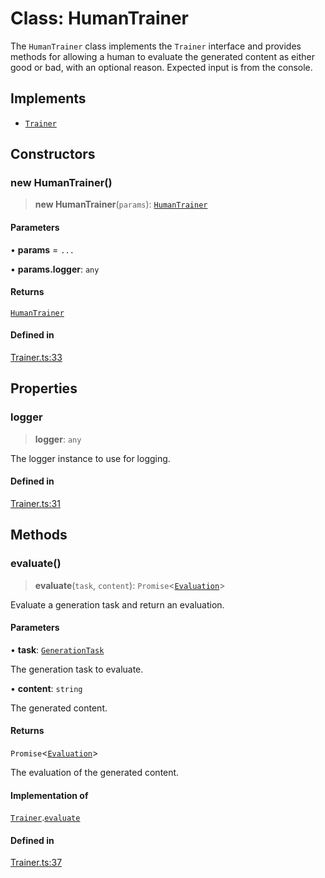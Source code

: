 # Class: HumanTrainer

The `HumanTrainer` class implements the `Trainer` interface and provides
methods for allowing a human to evaluate the generated content as either good or
bad, with an optional reason. Expected input is from the console.

## Implements

- [`Trainer`](../interfaces/Trainer.md)

## Constructors

### new HumanTrainer()

> **new HumanTrainer**(`params`): [`HumanTrainer`](HumanTrainer.md)

#### Parameters

• **params** = `...`

• **params.logger**: `any`

#### Returns

[`HumanTrainer`](HumanTrainer.md)

#### Defined in

[Trainer.ts:33](https://github.com/edspencer/narrator-ai/blob/9728cb1b3e5041eeff1a44d2ebffcca474165895/packages/narrator-ai/src/Trainer.ts#L33)

## Properties

### logger

> **logger**: `any`

The logger instance to use for logging.

#### Defined in

[Trainer.ts:31](https://github.com/edspencer/narrator-ai/blob/9728cb1b3e5041eeff1a44d2ebffcca474165895/packages/narrator-ai/src/Trainer.ts#L31)

## Methods

### evaluate()

> **evaluate**(`task`, `content`): `Promise`\<[`Evaluation`](../type-aliases/Evaluation.md)\>

Evaluate a generation task and return an evaluation.

#### Parameters

• **task**: [`GenerationTask`](../type-aliases/GenerationTask.md)

The generation task to evaluate.

• **content**: `string`

The generated content.

#### Returns

`Promise`\<[`Evaluation`](../type-aliases/Evaluation.md)\>

The evaluation of the generated content.

#### Implementation of

[`Trainer`](../interfaces/Trainer.md).[`evaluate`](../interfaces/Trainer.md#evaluate)

#### Defined in

[Trainer.ts:37](https://github.com/edspencer/narrator-ai/blob/9728cb1b3e5041eeff1a44d2ebffcca474165895/packages/narrator-ai/src/Trainer.ts#L37)
